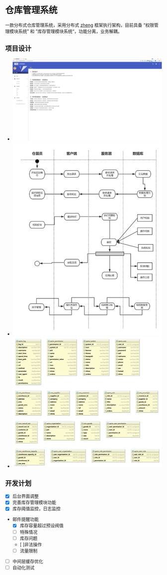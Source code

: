 # 仓库管理系统

  一款分布式仓库管理系统，采用分布式 [zheng](https://github.com/shuzheng/zheng) 框架执行架构，目前具备 “权限管理模块系统” 和 ”库存管理模块系统“，功能分离，业务解耦。


## 项目设计
- ![后台管理界面](./wms-resources/page/backstage.png)
- ![活动图](./wms-resources/design-image/activity-flow.png)
- ![数据表](./wms-resources/design-image/database-table.png)


## 开发计划
- [x] 后台界面调整
- [x] 完善库存管理模块功能
- [x] 库存阈值监控，日志监控
- 邮件提醒功能
  - [x] 库存容量超过预设阀值
  - [ ] 特殊情况
  - [ ] 库存问题
  - [ ]非法操作
  - [ ] 流量限制
- [ ] 中间层缓存优化
- [ ] 自动化测试
